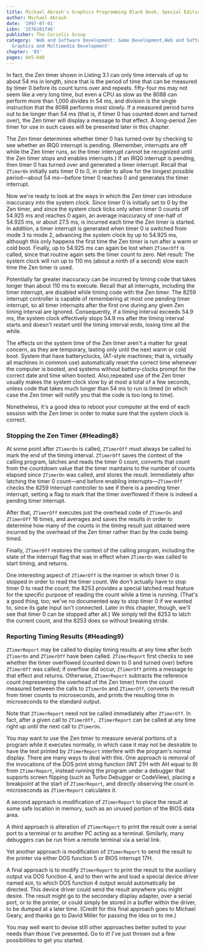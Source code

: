 ```yaml
---
title: Michael Abrash's Graphics Programming Black Book, Special Edition
author: Michael Abrash
date: '1997-07-01'
isbn: '1576101746'
publisher: The Coriolis Group
category: 'Web and Software Development: Game Development,Web and Software Development:
  Graphics and Multimedia Development'
chapter: '03'
pages: 045-048
---
```


In fact, the Zen timer shown in Listing 3.1 can only time intervals of
up to about 54 ms in length, since that is the period of time that can
be measured by timer 0 before its count turns over and repeats.
fifty-four ms may not seem like a very long time, but even a CPU as slow
as the 8088 can perform more than 1,000 divides in 54 ms, and division
is the single instruction that the 8088 performs most slowly. If a
measured period turns out to be longer than 54 ms (that is, if timer 0
has counted down and turned over), the Zen timer will display a message
to that effect. A long-period Zen timer for use in such cases will be
presented later in this chapter.

The Zen timer determines whether timer 0 has turned over by checking to
see whether an IRQ0 interrupt is pending. (Remember, interrupts are off
while the Zen timer runs, so the timer interrupt cannot be recognized
until the Zen timer stops and enables interrupts.) If an IRQ0 interrupt
is pending, then timer 0 has turned over and generated a timer
interrupt. Recall that `ZTimerOn` initially sets timer 0 to 0, in
order to allow for the longest possible period—about 54 ms—before timer
0 reaches 0 and generates the timer interrupt.

Now we're ready to look at the ways in which the Zen timer can introduce
inaccuracy into the system clock. Since timer 0 is initially set to 0 by
the Zen timer, and since the system clock ticks only when timer 0 counts
off 54.925 ms and reaches 0 again, an average inaccuracy of one-half of
54.925 ms, or about 27.5 ms, is incurred each time the Zen timer is
started. In addition, a timer interrupt is generated when timer 0 is
switched from mode 3 to mode 2, advancing the system clock by up to
54.925 ms, although this only happens the first time the Zen timer is
run after a warm or cold boot. Finally, up to 54.925 ms can again be
lost when `ZTimerOff` is called, since that routine again sets the
timer count to zero. Net result: The system clock will run up to 110 ms
(about a ninth of a second) slow each time the Zen timer is used.

Potentially far greater inaccuracy can be incurred by timing code that
takes longer than about 110 ms to execute. Recall that all interrupts,
including the timer interrupt, are disabled while timing code with the
Zen timer. The 8259 interrupt controller is capable of remembering at
most one pending timer interrupt, so all timer interrupts after the
first one during any given Zen timing interval are ignored.
Consequently, if a timing interval exceeds 54.9 ms, the system clock
effectively stops 54.9 ms after the timing interval starts and doesn't
restart until the timing interval ends, losing time all the while.

The effects on the system time of the Zen timer aren't a matter for
great concern, as they are temporary, lasting only until the next warm
or cold boot. System that have batteryclocks, (AT-style machines; that
is, virtually all machines in common use) automatically reset the
correct time whenever the computer is booted, and systems without
battery-clocks prompt for the correct date and time when booted.
Also,repeated use of the Zen timer usually makes the system clock slow
by at most a total of a few seconds, unless code that takes much longer
than 54 ms to run is timed (in which case the Zen timer will notify you
that the code is too long to time).

Nonetheless, it's a good idea to reboot your computer at the end of each
session with the Zen timer in order to make sure that the system clock
is correct.

### Stopping the Zen Timer {#Heading8}

At some point after `ZTimerOn` is called, `ZTimerOff` must always be
called to mark the end of the timing interval. `ZTimerOff` saves the
context of the calling program, latches and reads the timer 0 count,
converts that count from the countdown value that the timer maintains to
the number of counts elapsed since `ZTimerOn` was called, and stores
the result. Immediately after latching the timer 0 count—and before
enabling interrupts—`ZTimerOff` checks the 8259 interrupt controller
to see if there is a pending timer interrupt, setting a flag to mark
that the timer overflowed if there is indeed a pending timer interrupt.

After that, `ZTimerOff` executes just the overhead code of
`ZTimerOn` and `ZTimerOff` 16 times, and averages and saves the
results in order to determine how many of the counts in the timing
result just obtained were incurred by the overhead of the Zen timer
rather than by the code being timed.

Finally, `ZTimerOff` restores the context of the calling program,
including the state of the interrupt flag that was in effect when
`ZTimerOn` was called to start timing, and returns.

One interesting aspect of `ZTimerOff` is the manner in which timer 0
is stopped in order to read the timer count. We don't actually have to
stop timer 0 to read the count; the 8253 provides a special latched read
feature for the specific purpose of reading the count while a time is
running. (That's a good thing, too; we've no documented way to stop
timer 0 if we wanted to, since its gate input isn't connected. Later in
this chapter, though, we'll see that timer 0 can be stopped after all.)
We simply tell the 8253 to latch the current count, and the 8253 does so
without breaking stride.

### Reporting Timing Results {#Heading9}

`ZTimerReport` may be called to display timing results at any time
after both `ZTimerOn` and `ZTimerOff` have been called.
`ZTimerReport` first checks to see whether the timer overflowed
(counted down to 0 and turned over) before `ZTimerOff` was called; if
overflow did occur, `ZTimerOff` prints a message to that effect and
returns. Otherwise, `ZTimerReport` subtracts the reference count
(representing the overhead of the Zen timer) from the count measured
between the calls to `ZTimerOn` and `ZTimerOff`, converts the result
from timer counts to microseconds, and prints the resulting time in
microseconds to the standard output.

Note that `ZTimerReport` need not be called immediately after
`ZTimerOff`. In fact, after a given call to `ZTimerOff,
ZTimerReport` can be called at any time right up until the next call to
`ZTimerOn`.

You may want to use the Zen timer to measure several portions of a
program while it executes normally, in which case it may not be
desirable to have the text printed by `ZTimerReport` interfere with
the program's normal display. There are many ways to deal with this. One
approach is removal of the invocations of the DOS print string function
(INT 21H with AH equal to 9) from `ZTimerReport`, instead running the
program under a debugger that supports screen flipping (such as Turbo
Debugger or CodeView), placing a breakpoint at the start of
`ZTimerReport`, and directly observing the count in microseconds as
`ZTimerReport` calculates it.

A second approach is modification of `ZTimerReport` to place the
result at some safe location in memory, such as an unused portion of the
BIOS data area.

A third approach is alteration of `ZTimerReport` to print the result
over a serial port to a terminal or to another PC acting as a terminal.
Similarly, many debuggers can be run from a remote terminal via a serial
link.

Yet another approach is modification of `ZTimerReport` to send the
result to the printer via either DOS function 5 or BIOS interrupt 17H.

A final approach is to modify `ZTimerReport` to print the result to
the auxiliary output via DOS function 4, and to then write and load a
special device driver named `AUX`, to which DOS function 4 output
would automatically be directed. This device driver could send the
result anywhere you might desire. The result might go to the secondary
display adapter, over a serial port, or to the printer, or could simply
be stored in a buffer within the driver, to be dumped at a later time.
(Credit for this final approach goes to Michael Geary, and thanks go to
David Miller for passing the idea on to me.)

You may well want to devise still other approaches better suited to your
needs than those I've presented. Go to it! I've just thrown out a few
possibilities to get you started.